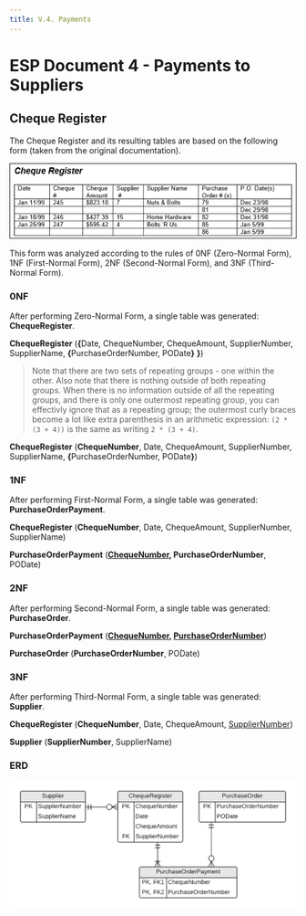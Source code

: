 ```yaml
---
title: V.4. Payments
---
```

# ESP Document 4 - Payments to Suppliers

## Cheque Register

The Cheque Register and its resulting tables are based on the following form (taken from the original documentation).

![](./ESP-4-Cheque-Register-View.png)

This form was analyzed according to the rules of 0NF (Zero-Normal Form), 1NF (First-Normal Form), 2NF (Second-Normal Form), and 3NF (Third-Normal Form).

### 0NF

After performing Zero-Normal Form, a single table was generated: **ChequeRegister**.

**ChequeRegister** (<b class="rg">{</b>Date, ChequeNumber, ChequeAmount, SupplierNumber, SupplierName, <b class="rg">{</b>PurchaseOrderNumber, PODate<b class="rg">}</b> <b class="rg">}</b>)

> Note that there are two sets of repeating groups - one within the other. Also note that there is nothing outside of both repeating groups. When there is no information outside of all the repeating groups, and there is only one outermost repeating group, you can effectivly ignore that as a repeating group; the outermost curly braces become a lot like extra parenthesis in an arithmetic expression: `(2 * (3 + 4))` is the same as writing `2 * (3 + 4)`.

**ChequeRegister** (<b class="pk">ChequeNumber</b>, Date, ChequeAmount, SupplierNumber, SupplierName, <b class="rg">{</b>PurchaseOrderNumber, PODate<b class="rg">}</b>)

### 1NF

After performing First-Normal Form, a single table was generated: **PurchaseOrderPayment**.

**ChequeRegister** (<b class="pk">ChequeNumber</b>, Date, ChequeAmount, SupplierNumber, SupplierName)

**PurchaseOrderPayment** (<b class="pk"><u class="fk">ChequeNumber</u>, PurchaseOrderNumber</b>, PODate)

### 2NF

After performing Second-Normal Form, a single table was generated: **PurchaseOrder**.

**PurchaseOrderPayment** (<b class="pk"><u class="fk">ChequeNumber</u>, <u class="fk">PurchaseOrderNumber</u></b>)

**PurchaseOrder** (<b class="pk">PurchaseOrderNumber</b>, PODate)

### 3NF

After performing Third-Normal Form, a single table was generated: **Supplier**.

**ChequeRegister** (<b class="pk">ChequeNumber</b>, Date, ChequeAmount, <u class="fk">SupplierNumber</u>)

**Supplier** (<b class="pk">SupplierNumber</b>, SupplierName)

### ERD

![](./ESP-4-ERD-Cheque-Register-View.png)
